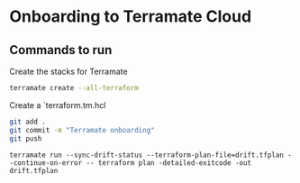 # Onboarding to Terramate Cloud

## Commands to run

Create the stacks for Terramate

```bash
terramate create --all-terraform
```

Create a `terraform.tm.hcl

```bash
git add .
git commit -m "Terramate onboarding"
git push
```

```
terramate run --sync-drift-status --terraform-plan-file=drift.tfplan --continue-on-error -- terraform plan -detailed-exitcode -out drift.tfplan
```

